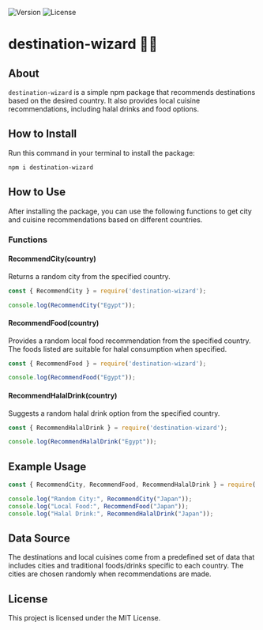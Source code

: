 ![Version](https://img.shields.io/badge/Version-2.1.4-blue.svg)
![License](https://img.shields.io/badge/License-MIT%20-red.svg)

# destination-wizard 🧙‍♂️

## About
`destination-wizard` is a simple npm package that recommends destinations based on the desired country. It also provides local cuisine recommendations, including halal drinks and food options.

## How to Install
Run this command in your terminal to install the package:
```bash
npm i destination-wizard
```
## How to Use
After installing the package, you can use the following functions to get city and cuisine recommendations based on different countries.

### Functions
#### RecommendCity(country)
Returns a random city from the specified country.

```javascript
const { RecommendCity } = require('destination-wizard');

console.log(RecommendCity("Egypt"));
```


#### RecommendFood(country)
Provides a random local food recommendation from the specified country. The foods listed are suitable for halal consumption when specified.

```javascript
const { RecommendFood } = require('destination-wizard');

console.log(RecommendFood("Egypt"));
```

#### RecommendHalalDrink(country)
Suggests a random halal drink option from the specified country.

```javascript
const { RecommendHalalDrink } = require('destination-wizard');

console.log(RecommendHalalDrink("Egypt"));
```


## Example Usage

```javascript
const { RecommendCity, RecommendFood, RecommendHalalDrink } = require('destination-wizard');

console.log("Random City:", RecommendCity("Japan"));
console.log("Local Food:", RecommendFood("Japan"));
console.log("Halal Drink:", RecommendHalalDrink("Japan"));
```

## Data Source
The destinations and local cuisines come from a predefined set of data that includes cities and traditional foods/drinks specific to each country. The cities are chosen randomly when recommendations are made.

## License
This project is licensed under the MIT License.

